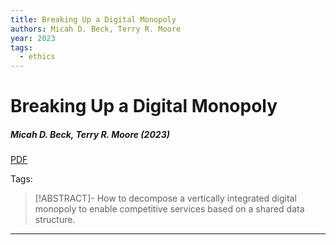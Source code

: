 ```yaml
---
title: Breaking Up a Digital Monopoly
authors: Micah D. Beck, Terry R. Moore
year: 2023
tags:
  - ethics
---
```


# Breaking Up a Digital Monopoly
##### Micah D. Beck, Terry R. Moore (2023)
[PDF](beckBreakingDigitalMonopoly2023.pdf)

Tags:

>[!ABSTRACT]-
>How to decompose a vertically integrated digital monopoly to enable competitive services based on a shared data structure.



---
